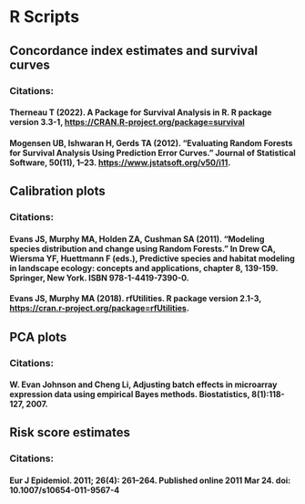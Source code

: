 # R Scripts

## Concordance index estimates and survival curves
### Citations:
#### Therneau T (2022). A Package for Survival Analysis in R. R package version 3.3-1, https://CRAN.R-project.org/package=survival
#### Mogensen UB, Ishwaran H, Gerds TA (2012). “Evaluating Random Forests for Survival Analysis Using Prediction Error Curves.” Journal of Statistical Software, 50(11), 1–23. https://www.jstatsoft.org/v50/i11.

## Calibration plots
### Citations:
#### Evans JS, Murphy MA, Holden ZA, Cushman SA (2011). “Modeling species distribution and change using Random Forests.” In Drew CA, Wiersma YF, Huettmann F (eds.), Predictive species and habitat modeling in landscape ecology: concepts and applications, chapter 8, 139-159. Springer, New York. ISBN 978-1-4419-7390-0.
#### Evans JS, Murphy MA (2018). rfUtilities. R package version 2.1-3, https://cran.r-project.org/package=rfUtilities.

## PCA plots
### Citations:
#### W. Evan Johnson and Cheng Li, Adjusting batch effects in microarray expression data using empirical Bayes methods. Biostatistics, 8(1):118-127, 2007.

## Risk score estimates
### Citations:
#### Eur J Epidemiol. 2011; 26(4): 261–264. Published online 2011 Mar 24. doi: 10.1007/s10654-011-9567-4
